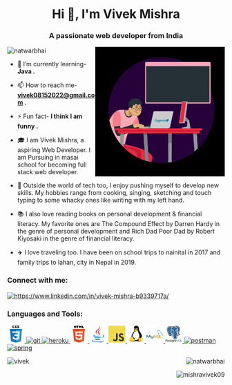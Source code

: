 <h1 align="center">Hi 👋, I'm Vivek Mishra</h1>
<h3 align="center">A passionate web developer from India</h3>

<img align="right" height="300px" src="https://github.com/NatwarBHAI/image/raw/main/giphy.gif">

<p align="left"> <img src="https://komarev.com/ghpvc/?username=natwarbhai&label=Profile%20views&color=0e75b6&style=flat" alt="natwarbhai" /> </p>

- 🌱 I’m currently learning- **Java .**

- 📫 How to reach me- **vivek08152022@gmail.com .**

- ⚡ Fun fact- **I think I am funny .**
- 🎓 I am Vivek Mishra, a aspiring Web Developer. I am Pursuing in masai school for becoming full stack web developer.
- 🎸 Outside the world of tech too, I enjoy pushing myself to develop new skills. My hobbies range from cooking, singing, sketching and touch typing to some whacky ones like writing with my left hand.
- 📚 I also love reading books on personal development & financial literacy. My favorite ones are The Compound Effect by Darren Hardy in the genre of personal development and Rich Dad Poor Dad by Robert Kiyosaki in the genre of financial literacy.
- ✈️ I love traveling too. I have been on school trips to nainital in 2017 and family trips to lahan, city in Nepal in 2019.
<p align="left">
</p>
<h3 align="left">Connect with me:</h3>
<p align="left">
<a href="https://linkedin.com/in/vivek-mishra-b9339717a/" target="blank"><img align="center" src="https://raw.githubusercontent.com/rahuldkjain/github-profile-readme-generator/master/src/images/icons/Social/linked-in-alt.svg" alt="https://www.linkedin.com/in/vivek-mishra-b9339717a/" height="30" width="40" /></a>
</p>

<h3 align="left">Languages and Tools:</h3>
<p align="left"> <a href="https://www.w3schools.com/css/" target="_blank" rel="noreferrer"> <img src="https://raw.githubusercontent.com/devicons/devicon/master/icons/css3/css3-original-wordmark.svg" alt="css3" width="40" height="40"/> </a> <a href="https://git-scm.com/" target="_blank" rel="noreferrer"> <img src="https://www.vectorlogo.zone/logos/git-scm/git-scm-icon.svg" alt="git" width="40" height="40"/> </a> <a href="https://heroku.com" target="_blank" rel="noreferrer"> <img src="https://www.vectorlogo.zone/logos/heroku/heroku-icon.svg" alt="heroku" width="40" height="40"/> </a> <a href="https://www.w3.org/html/" target="_blank" rel="noreferrer"> <img src="https://raw.githubusercontent.com/devicons/devicon/master/icons/html5/html5-original-wordmark.svg" alt="html5" width="40" height="40"/> </a> <a href="https://www.java.com" target="_blank" rel="noreferrer"> <img src="https://raw.githubusercontent.com/devicons/devicon/master/icons/java/java-original.svg" alt="java" width="40" height="40"/> </a> <a href="https://developer.mozilla.org/en-US/docs/Web/JavaScript" target="_blank" rel="noreferrer"> <img src="https://raw.githubusercontent.com/devicons/devicon/master/icons/javascript/javascript-original.svg" alt="javascript" width="40" height="40"/> </a> <a href="https://www.linux.org/" target="_blank" rel="noreferrer"> <img src="https://raw.githubusercontent.com/devicons/devicon/master/icons/linux/linux-original.svg" alt="linux" width="40" height="40"/> </a> <a href="https://www.mysql.com/" target="_blank" rel="noreferrer"> <img src="https://raw.githubusercontent.com/devicons/devicon/master/icons/mysql/mysql-original-wordmark.svg" alt="mysql" width="40" height="40"/> </a> <a href="https://www.postgresql.org" target="_blank" rel="noreferrer"> <img src="https://raw.githubusercontent.com/devicons/devicon/master/icons/postgresql/postgresql-original-wordmark.svg" alt="postgresql" width="40" height="40"/> </a> <a href="https://postman.com" target="_blank" rel="noreferrer"> <img src="https://www.vectorlogo.zone/logos/getpostman/getpostman-icon.svg" alt="postman" width="40" height="40"/> </a> <a href="https://spring.io/" target="_blank" rel="noreferrer"> <img src="https://www.vectorlogo.zone/logos/springio/springio-icon.svg" alt="spring" width="40" height="40"/> </a> </p>

<p><img align="left" src="https://github-readme-stats.vercel.app/api/top-langs/?username=mishravivek09&theme=tokyonight" alt="vivek" /></p>

<p>&nbsp;<img align="right" src="https://github-readme-stats.vercel.app/api?username=mishravivek09&theme=highcontrast&show_icons=true&count_private=true" alt="natwarbhai" /></p>

<p><img align="right" src="https://github-readme-streak-stats.herokuapp.com/?user=mishravivek09&theme=highcontrast&show_icons=true&count_private=true" alt="mishravivek09" /></p>
